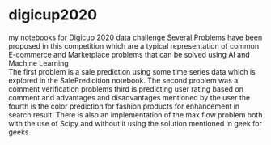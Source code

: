 # digicup2020
my notebooks for Digicup 2020 data challenge
Several Problems have been proposed in this competition which are a typical representation of common E-commerce and Marketplace problems that can be solved using AI and Machine Learning    
  The first problem is a sale prediction using some time series data which is explored in the SalePredicition notebook. The second problem was a comment verification problems third is predicting user rating based on comment and advantages and disadvantages mentioned by the user the fourth is the color prediction for fashion products for enhancement in search result. There is also an implementation of the max flow problem both with the use of Scipy and without it using the solution mentioned in geek for geeks.

